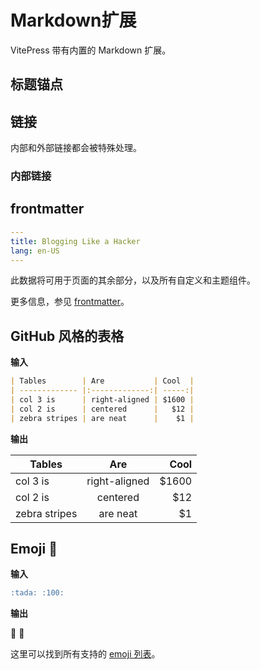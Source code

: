 # Markdown扩展
VitePress 带有内置的 Markdown 扩展。

## 标题锚点

## 链接
内部和外部链接都会被特殊处理。

### 内部链接

## frontmatter

```yaml
---
title: Blogging Like a Hacker
lang: en-US
---
````

此数据将可用于页面的其余部分，以及所有自定义和主题组件。

更多信息，参见 [frontmatter](./frontmatter)。

## GitHub 风格的表格

**输入**

```md
| Tables        | Are           | Cool  |
| ------------- |:-------------:| -----:|
| col 3 is      | right-aligned | $1600 |
| col 2 is      | centered      |   $12 |
| zebra stripes | are neat      |    $1 |
```

**输出**

| Tables        | Are           | Cool  |
| ------------- |:-------------:| -----:|
| col 3 is      | right-aligned | $1600 |
| col 2 is      | centered      |   $12 |
| zebra stripes | are neat      |    $1 |

## Emoji :tada: 

**输入**

```md
:tada: :100:
```

**输出**

:tada: :100:

这里可以找到所有支持的 [emoji 列表](https://github.com/markdown-it/markdown-it-emoji/blob/master/lib/data/full.mjs)。


